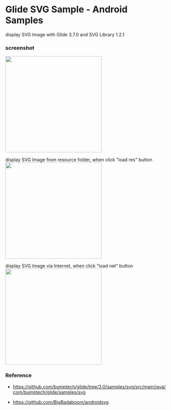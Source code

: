 Glide SVG Sample  - Android Samples
===============

display SVG Image with Glide 3.7.0 and SVG Library 1.2.1 <br/>

### screenshot <br/>
<image src="https://raw.githubusercontent.com/ohwada/Android_Samples/master/GlideSvgSample1/screenshot/screenshot_glide_svg_main.png" width="300" /><br/>

display SVG Image from resource folder, when click "load res" button <br/>
<image src="https://raw.githubusercontent.com/ohwada/Android_Samples/master/GlideSvgSample1/screenshot/screenshot_glide_svg_res.png" width="300" /><br/>

display SVG Image via Internet, when click "load net" button <br/>
<image src="https://raw.githubusercontent.com/ohwada/Android_Samples/master/GlideSvgSample1/screenshot/screenshot_glide_svg_net.png" width="300" /><br/>

### Reference <br/>
* https://github.com/bumptech/glide/tree/3.0/samples/svg/src/main/java/com/bumptech/glide/samples/svg

* https://github.com/BigBadaboom/androidsvg
